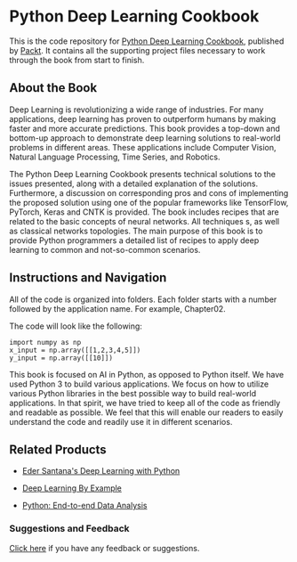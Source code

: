 # Python Deep Learning Cookbook
This is the code repository for [Python Deep Learning Cookbook](https://www.packtpub.com/big-data-and-business-intelligence/python-deep-learning-cookbook?utm_source=github&utm_medium=repository&utm_campaign=9781787125193), published by [Packt](https://www.packtpub.com/?utm_source=github). It contains all the supporting project files necessary to work through the book from start to finish.
## About the Book
Deep Learning is revolutionizing a wide range of industries. For many applications, deep learning has proven to outperform humans by making faster and more accurate predictions. This book provides a top-down and bottom-up approach to demonstrate deep learning solutions to real-world problems in different areas. These applications include Computer Vision, Natural Language Processing, Time Series, and Robotics.

The Python Deep Learning Cookbook presents technical solutions to the issues presented, along with a detailed explanation of the solutions. Furthermore, a discussion on corresponding pros and cons of implementing the proposed solution using one of the popular frameworks like TensorFlow, PyTorch, Keras and CNTK is provided. The book includes recipes that are related to the basic concepts of neural networks. All techniques s, as well as classical networks topologies. The main purpose of this book is to provide Python programmers a detailed list of recipes to apply deep learning to common and not-so-common scenarios.

## Instructions and Navigation
All of the code is organized into folders. Each folder starts with a number followed by the application name. For example, Chapter02.



The code will look like the following:
```
import numpy as np
x_input = np.array([[1,2,3,4,5]])
y_input = np.array([[10]])
```

This book is focused on AI in Python, as opposed to Python itself. We have used Python 3
to build various applications. We focus on how to utilize various Python libraries in the best
possible way to build real-world applications. In that spirit, we have tried to keep all of the
code as friendly and readable as possible. We feel that this will enable our readers to easily
understand the code and readily use it in different scenarios.

## Related Products
* [Eder Santana's Deep Learning with Python](https://www.packtpub.com/application-development/eder-santanas-deep-learning-python?utm_source=github&utm_medium=repository&utm_campaign=9781787280465)

* [Deep Learning By Example](https://www.packtpub.com/big-data-and-business-intelligence/deep-learning-example?utm_source=github&utm_medium=repository&utm_campaign=9781788399906)

* [Python: End-to-end Data Analysis](https://www.packtpub.com/big-data-and-business-intelligence/python-end-end-data-analysis?utm_source=github&utm_medium=repository&utm_campaign=9781788394697)

### Suggestions and Feedback
[Click here](https://docs.google.com/forms/d/e/1FAIpQLSe5qwunkGf6PUvzPirPDtuy1Du5Rlzew23UBp2S-P3wB-GcwQ/viewform) if you have any feedback or suggestions.
